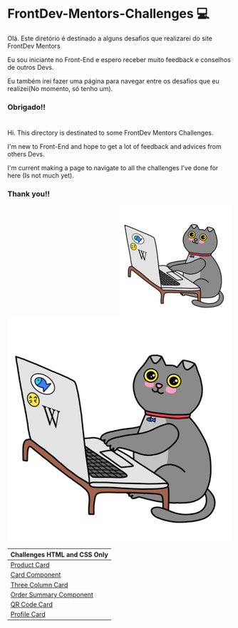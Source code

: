 # FrontDev-Mentors-Challenges 💻

<p> Olá. Este diretório é destinado a alguns desafios que realizarei do site FrontDev Mentors</p>
<p> Eu sou iniciante no Front-End e espero receber muito feedback e conselhos de outros Devs. </p>
<p> Eu também irei fazer uma página para navegar entre os desafios que eu realizei(No momento, só tenho um). </p>

### Obrigado!!
# 
<p> Hi. This directory is destinated to some FrontDev Mentors Challenges.</p>
<p> I'm new to Front-End and hope to get a lot of feedback and advices from others Devs. </p>
<p> I'm current making a page to navigate to all the challenges I've done for here (Is not much yet). </p>

### Thank you!!
[<img src="https://github.com/HawkEyeB/FrontDev-Mentors-Challenges/blob/main/Cat.gif" width="250" align = "right"/>](https://github.com/HawkEyeB/FrontDev-Mentors-Challenges/blob/main/Cat.gif)
![Cat](https://github.com/HawkEyeB/FrontDev-Mentors-Challenges/blob/main/Cat.gif)

|**Challenges HTML and CSS Only**|
|:-------------------------------|
|[Product Card](https://hawkeyeb.github.io/FrontDev-Mentors-Challenges/Product_Card)|
|[Card Component](https://hawkeyeb.github.io/FrontDev-Mentors-Challenges/Card-Component)|
|[Three Column Card](https://hawkeyeb.github.io/FrontDev-Mentors-Challenges/Three-Column-Card)|
|[Order Summary Component](https://hawkeyeb.github.io/FrontDev-Mentors-Challenges/Order-Summary-Component-Card)|
|[QR Code Card](https://hawkeyeb.github.io/FrontDev-Mentors-Challenges/QR-Code-Card)|
|[Profile Card](https://hawkeyeb.github.io/FrontDev-Mentors-Challenges/Profile-Card-Component)|





